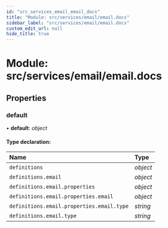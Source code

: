 ```yaml
---
id: "src_services_email_email_docs"
title: "Module: src/services/email/email.docs"
sidebar_label: "src/services/email/email.docs"
custom_edit_url: null
hide_title: true
---
```


# Module: src/services/email/email.docs

## Properties

### default

• **default**: *object*

#### Type declaration:

Name | Type |
:------ | :------ |
`definitions` | *object* |
`definitions.email` | *object* |
`definitions.email.properties` | *object* |
`definitions.email.properties.email` | *object* |
`definitions.email.properties.email.type` | *string* |
`definitions.email.type` | *string* |
